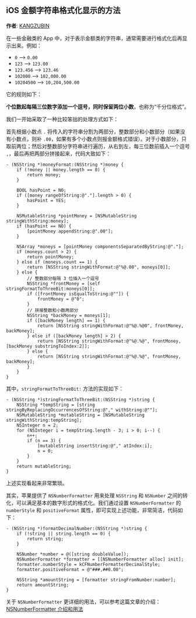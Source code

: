 ## iOS 金额字符串格式化显示的方法

**作者**: [KANGZUBIN](https://weibo.com/kangzubin)

在一些金融类的 App 中，对于表示金额类的字符串，通常需要进行格式化后再显示出来。例如：

* `0` --> `0.00`
* `123` --> `123.00`
* `123.456` --> `123.46`
* `102000` --> `102,000.00`
* `10204500` --> `10,204,500.00`

它的规则如下：

**个位数起每隔三位数字添加一个逗号，同时保留两位小数**，也称为“千分位格式”。

我们一开始采取了一种比较笨拙的处理方式如下：

首先根据小数点 `.` 将传入的字符串分割为两部分，整数部分和小数部分（如果没有小数点，则补 `.00`，如果有多个小数点则报金额格式错误）。对于小数部分，只取前两位；然后对整数部分字符串进行遍历，从右到左，每三位数前插入一个逗号 `,`，最后再把两部分拼接起来，代码大致如下：

```objc
- (NSString *)moneyFormat:(NSString *)money {
    if (!money || money.length == 0) {
        return money;
    }

    BOOL hasPoint = NO;
    if ([money rangeOfString:@"."].length > 0) {
        hasPoint = YES;
    }

    NSMutableString *pointMoney = [NSMutableString stringWithString:money];
    if (hasPoint == NO) {
        [pointMoney appendString:@".00"];
    }

    NSArray *moneys = [pointMoney componentsSeparatedByString:@"."];
    if (moneys.count > 2) {
        return pointMoney;
    } else if (moneys.count == 1) {
        return [NSString stringWithFormat:@"%@.00", moneys[0]];
    } else {
        // 整数部分每隔 3 位插入一个逗号
        NSString *frontMoney = [self stringFormatToThreeBit:moneys[0]];
        if ([frontMoney isEqualToString:@""]) {
            frontMoney = @"0";
        }
        // 拼接整数和小数两部分
        NSString *backMoney = moneys[1];
        if ([backMoney length] == 1) {
            return [NSString stringWithFormat:@"%@.%@0", frontMoney, backMoney];
        } else if ([backMoney length] > 2) {
            return [NSString stringWithFormat:@"%@.%@", frontMoney, [backMoney substringToIndex:2]];
        } else {
            return [NSString stringWithFormat:@"%@.%@", frontMoney, backMoney];
        }
    }
}
```

其中，`stringFormatToThreeBit:` 方法的实现如下：

```objc
- (NSString *)stringFormatToThreeBit:(NSString *)string {
    NSString *tempString = [string stringByReplacingOccurrencesOfString:@"," withString:@""];
    NSMutableString *mutableString = [NSMutableString stringWithString:tempString];
    NSInteger n = 2;
    for (NSInteger i = tempString.length - 3; i > 0; i--) {
        n++;
        if (n == 3) {
            [mutableString insertString:@"," atIndex:i];
            n = 0;
        }
    }
    return mutableString;
}
```

上述实现看起来非常繁琐。

其实，苹果提供了 `NSNumberFormatter` 用来处理 `NSString` 和 `NSNumber` 之间的转化，可以满足基本的数字形式的格式化。我们通过设置 `NSNumberFormatter` 的 `numberStyle` 和 `positiveFormat` 属性，即可实现上述功能，非常简洁，代码如下：

```objc
- (NSString *)formatDecimalNumber:(NSString *)string {
    if (!string || string.length == 0) {
        return string;
    }
    
    NSNumber *number = @([string doubleValue]);
    NSNumberFormatter *formatter = [[NSNumberFormatter alloc] init];
    formatter.numberStyle = kCFNumberFormatterDecimalStyle;
    formatter.positiveFormat = @"###,##0.00";
    
    NSString *amountString = [formatter stringFromNumber:number];
    return amountString;
}
```

关于 `NSNumberFormatter` 更详细的用法，可以参考这篇文章的介绍：[NSNumberFormatter 介绍和用法](https://www.jianshu.com/p/95952b145a8e)


